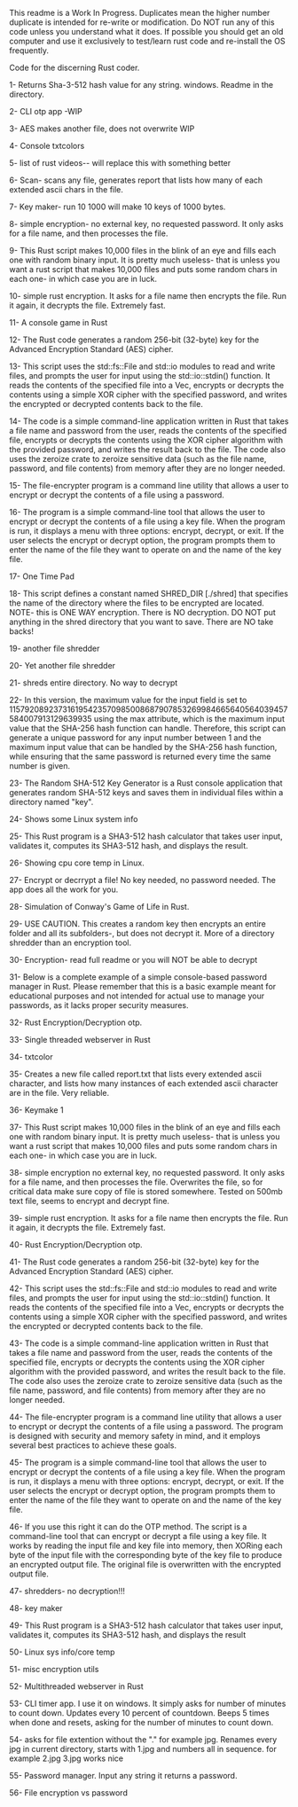 
 This readme is a Work In Progress. Duplicates mean the higher number duplicate is intended for re-write or modification. Do NOT run any of this code unless you understand what it does. If possible you should get an old computer and use it exclusively to test/learn rust code and re-install the OS frequently. 

  Code for the discerning Rust coder. 

1- Returns Sha-3-512 hash value for any string. windows.  Readme in the directory. 

2- CLI otp app -WIP

3- AES makes another file, does not overwrite WIP 

4- Console txtcolors

5- list of rust videos-- will replace this with something better

6- Scan- scans any file, generates report that lists how many of each extended ascii chars in the file. 

7- Key maker- run 10 1000 will make 10 keys of 1000 bytes. 

8- simple encryption- no external key, no requested password. It only asks for a file name, and then processes the file.

9- This Rust script makes 10,000 files in the blink of an eye and fills each one with random binary input. It is pretty much useless- that is unless you want a rust script that makes 10,000 files and puts some random chars in each one- in which case you are in luck.

10- simple rust encryption. It asks for a file name then encrypts the file. Run it again, it decrypts the file. Extremely fast.

11- A console game in Rust

12- The Rust code generates a random 256-bit (32-byte) key for the Advanced Encryption Standard (AES) cipher.

13- This script uses the std::fs::File and std::io modules to read and write files, and prompts the user for input using the std::io::stdin() function. It reads the contents of the specified file into a Vec, encrypts or decrypts the contents using a simple XOR cipher with the specified password, and writes the encrypted or decrypted contents back to the file.

14- The code is a simple command-line application written in Rust that takes a file name and password from the user, reads the contents of the specified file, encrypts or decrypts the contents using the XOR cipher algorithm with the provided password, and writes the result back to the file. The code also uses the zeroize crate to zeroize sensitive data (such as the file name, password, and file contents) from memory after they are no longer needed.

15- The file-encrypter program is a command line utility that allows a user to encrypt or decrypt the contents of a file using a password.

16- The program is a simple command-line tool that allows the user to encrypt or decrypt the contents of a file using a key file. When the program is run, it displays a menu with three options: encrypt, decrypt, or exit. If the user selects the encrypt or decrypt option, the program prompts them to enter the name of the file they want to operate on and the name of the key file.

17- One Time Pad 

18- This script defines a constant named SHRED_DIR [./shred] that specifies the name of the directory where the files to be encrypted are located. NOTE- this is ONE WAY encryption. There is NO decryption. DO NOT put anything in the shred directory that you want to save. There are NO take backs!

19- another file shredder

20-  Yet  another file shredder

21- shreds entire directory. No way to decrypt

22- In this version, the maximum value for the input field is set to 115792089237316195423570985008687907853269984665640564039457584007913129639935 using the max attribute, which is the maximum input value that the SHA-256 hash function can handle. Therefore, this script can generate a unique password for any input number between 1 and the maximum input value that can be handled by the SHA-256 hash function, while ensuring that the same password is returned every time the same number is given.

23- The Random SHA-512 Key Generator is a Rust console application that generates random SHA-512 keys and saves them in individual files within a directory named "key".


24- Shows some Linux system info

25- This Rust program is a SHA3-512 hash calculator that takes user input, validates it, computes its SHA3-512 hash, and displays the result. 

26- Showing cpu core temp in Linux. 

27- Encrypt or decrrypt a file! No key needed, no password needed. The app does all the work for you. 


28- Simulation of Conway's Game of Life in Rust.

29- USE CAUTION. This creates a random key then encrypts an entire folder and all its subfolders-, but does not decrypt it. More of a directory shredder than an encryption tool. 

30- Encryption- read full readme or you will NOT be able to decrypt

31- Below is a complete example of a simple console-based password manager in Rust. Please remember that this is a basic example meant for educational purposes and not intended for actual use to manage your passwords, as it lacks proper security measures.

32- Rust Encryption/Decryption otp.

33- Single threaded webserver in Rust

34- txtcolor

35- Creates a new file called report.txt that lists every extended ascii character, and lists how many instances of each extended ascii character are in the file. Very reliable.

36- Keymake 1

37- This Rust script makes 10,000 files in the blink of an eye and fills each one with random binary input. It is pretty much useless- that is unless you want a rust script that makes 10,000 files and puts some random chars in each one- in which case you are in luck.

38- simple encryption no external key, no requested password. It only asks for a file name, and then processes the file. Overwrites the file, so for critical data make sure copy of file is stored somewhere. Tested on 500mb text file, seems to encrypt and decrypt fine.

39- simple rust encryption. It asks for a file name then encrypts the file. Run it again, it decrypts the file. Extremely fast.

40- Rust Encryption/Decryption otp.

41- The Rust code generates a random 256-bit (32-byte) key for the Advanced Encryption Standard (AES) cipher.

42- This script uses the std::fs::File and std::io modules to read and write files, and prompts the user for input using the std::io::stdin() function. It reads the contents of the specified file into a Vec, encrypts or decrypts the contents using a simple XOR cipher with the specified password, and writes the encrypted or decrypted contents back to the file.

43- The code is a simple command-line application written in Rust that takes a file name and password from the user, reads the contents of the specified file, encrypts or decrypts the contents using the XOR cipher algorithm with the provided password, and writes the result back to the file. The code also uses the zeroize crate to zeroize sensitive data (such as the file name, password, and file contents) from memory after they are no longer needed.

44-  The file-encrypter program is a command line utility that allows a user to encrypt or decrypt the contents of a file using a password. The program is designed with security and memory safety in mind, and it employs several best practices to achieve these goals.

45- The program is a simple command-line tool that allows the user to encrypt or decrypt the contents of a file using a key file. When the program is run, it displays a menu with three options: encrypt, decrypt, or exit. If the user selects the encrypt or decrypt option, the program prompts them to enter the name of the file they want to operate on and the name of the key file.

46- If you use this right it can do the OTP method. The script is a command-line tool that can encrypt or decrypt a file using a key file. It works by reading the input file and key file into memory, then XORing each byte of the input file with the corresponding byte of the key file to produce an encrypted output file. The original file is overwritten with the encrypted output file.

47- shredders- no decryption!!! 

48- key maker

49- This Rust program is a SHA3-512 hash calculator that takes user input, validates it, computes its SHA3-512 hash, and displays the result

50- Linux sys info/core temp 

51- misc encryption utils

52- Multithreaded webserver in Rust

53- CLI timer app. I use it on windows. It simply asks for number of minutes to count down. Updates every 10 percent of countdown. Beeps 5 times when done and resets, asking for the number of minutes to count down. 

54- asks for file extention without the "." for example jpg. Renames every jpg in current directory, starts with 1.jpg and numbers all in sequence. for example 2.jpg 3.jpg works nice

55- Password manager. Input any string it returns a password. 

56- File encryption vs password


